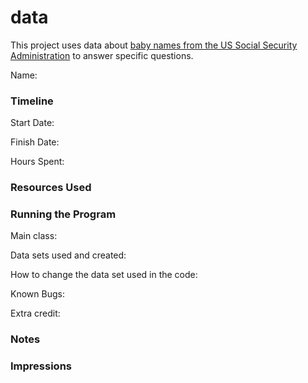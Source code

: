 data
====

This project uses data about [baby names from the US Social Security Administration](https://www.ssa.gov/oact/babynames/limits.html) to answer specific questions. 

Name: 

### Timeline

Start Date: 

Finish Date: 

Hours Spent:

### Resources Used


### Running the Program

Main class:

Data sets used and created: 

How to change the data set used in the code:

Known Bugs:

Extra credit:


### Notes


### Impressions

